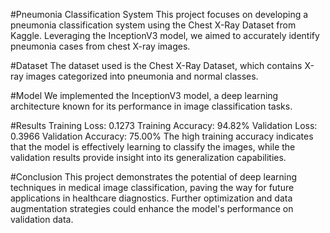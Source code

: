 #Pneumonia Classification System
This project focuses on developing a pneumonia classification system using the Chest X-Ray Dataset from Kaggle. Leveraging the InceptionV3 model, we aimed to accurately identify pneumonia cases from chest X-ray images.

#Dataset
The dataset used is the Chest X-Ray Dataset, which contains X-ray images categorized into pneumonia and normal classes.

#Model
We implemented the InceptionV3 model, a deep learning architecture known for its performance in image classification tasks.

#Results
Training Loss: 0.1273
Training Accuracy: 94.82%
Validation Loss: 0.3966
Validation Accuracy: 75.00%
The high training accuracy indicates that the model is effectively learning to classify the images, while the validation results provide insight into its generalization capabilities.

#Conclusion
This project demonstrates the potential of deep learning techniques in medical image classification, paving the way for future applications in healthcare diagnostics. Further optimization and data augmentation strategies could enhance the model's performance on validation data.
